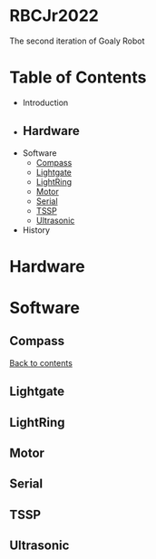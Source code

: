 # RBCJr2022
The second iteration of Goaly Robot

# Table of Contents 
- Introduction
- Hardware
  - 
- Software
  - [Compass](#Compass)
  - [Lightgate](#Lightgate)
  - [LightRing](#Lightring)
  - [Motor](#Motor)
  - [Serial](#Serial)
  - [TSSP](#TSSP)
  - [Ultrasonic](#Ultrasonic)
- History

# Hardware

# Software

## Compass


[Back to contents](#Table-of-Contents)
## Lightgate
## LightRing
## Motor
## Serial
## TSSP
## Ultrasonic
